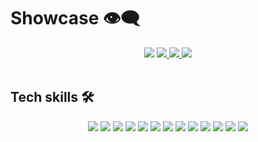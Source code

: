 # Showcase 👁️‍🗨️

<div align="center">
  <img src="https://github-readme-stats.vercel.app/api/top-langs/?username=Makefolder&layout=compact&hide_progress=true" />
  <a href="https://github.com/makefolder/web3-coinflip">
    <img src="https://github-readme-stats.vercel.app/api/pin/?username=makefolder&repo=web3-coinflip" />
  </a>
  <a href="https://github.com/makefolder/studlib">
    <img src="https://github-readme-stats.vercel.app/api/pin/?username=makefolder&repo=studlib" />
  </a>
  <a href="https://github.com/makefolder/forge">
    <img src="https://github-readme-stats.vercel.app/api/pin/?username=makefolder&repo=forge" />
  </a>
</div>

<br/>

## Tech skills 🛠️

<p align="center">
<img src="https://img.shields.io/badge/go-00ADD8?&style=for-the-badge&logo=go&logoColor=white" />
<img src="https://img.shields.io/badge/typescript-%23007ACC.svg?&style=for-the-badge&logo=typescript&logoColor=white"/>
<img src="https://img.shields.io/badge/tailwind-%231572B6.svg?&style=for-the-badge&logo=tailwindcss&logoColor=white"/>
<img src="https://img.shields.io/badge/postgresql-4169E1?&style=for-the-badge&logo=postgresql&logoColor=white"/>
<img src="https://img.shields.io/badge/linux-%2300599C.svg?&style=for-the-badge&logo=linux&logoColor=white"/>
<img src="https://img.shields.io/badge/c99-%2300599C.svg?&style=for-the-badge&logo=c&logoColor=white"/>
<img src="https://img.shields.io/badge/react-2C4F7C?&style=for-the-badge&logo=react&logoColor=white"/>
<img src="https://img.shields.io/badge/sqlite-003B57?&style=for-the-badge&logo=sqlite&logoColor=white"/>
<img src="https://img.shields.io/badge/react-002f44?&style=for-the-badge&logo=react&logoColor=white"/>
<img src="https://img.shields.io/badge/next.js-000000?&style=for-the-badge&logo=nextdotjs&logoColor=white"/>
<img src="https://img.shields.io/badge/bun-000000?&style=for-the-badge&logo=bun&logoColor=white"/>
<img src="https://img.shields.io/badge/node.js-5FA04E?&style=for-the-badge&logo=node.js&logoColor=white"/>
<img src="https://img.shields.io/badge/rust-d07f4f.svg?&style=for-the-badge&logo=rust&logoColor=white"/>
</p>
